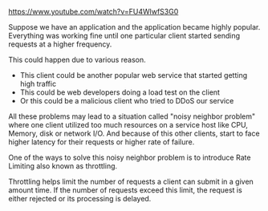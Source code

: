 https://www.youtube.com/watch?v=FU4WlwfS3G0

Suppose we have an application and the application became highly popular. Everything was working fine until one particular client started sending requests at a higher frequency. 

This could happen due to various reason. 

- This client could be another popular web service that started getting high traffic
- This could be web developers doing a load test on the client
- Or this could be a malicious client who tried to DDoS our service

All these problems may lead to a situation called "noisy neighbor problem" where one client utilized too much resources on a service host like CPU, Memory, disk or network I/O. And because of this other clients, start to face higher latency for their requests or higher rate of failure.

One of the ways to solve this noisy neighbor problem is to introduce Rate Limiting also known as throttling.

Throttling helps limit the number of requests a client can submit in a given amount time. If the number of requests exceed this limit, the request is either rejected or its processing is delayed.